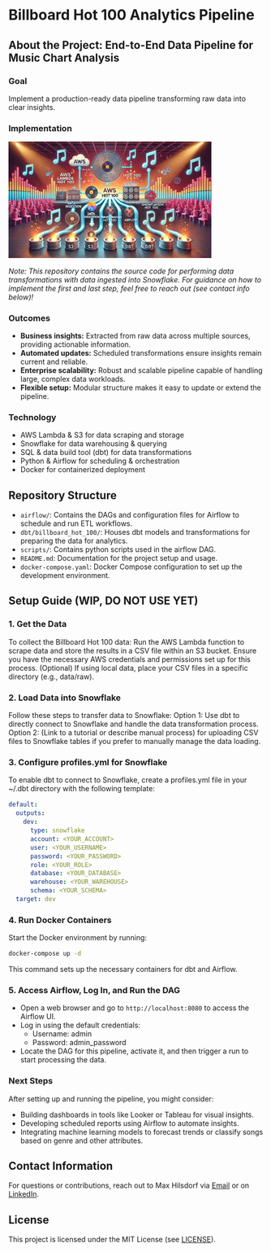# Billboard Hot 100 Analytics Pipeline

## About the Project: End-to-End Data Pipeline for Music Chart Analysis 
### Goal
Implement a production-ready data pipeline transforming raw data into clear insights.
### Implementation
<img src="resources/pipeline_placeholder.webp" alt="PLACEHOLDER: Billboard Hot 100 Data Pipeline" width="400">

*Note: This repository contains the source code for performing data transformations with data ingested into Snowflake. For guidance on how to implement the first and last step, feel free to reach out (see contact info below)!*

### Outcomes
* **Business insights:** Extracted from raw data across multiple sources, providing actionable information.
* **Automated updates:** Scheduled transformations ensure insights remain current and reliable.
* **Enterprise scalability:** Robust and scalable pipeline capable of handling large, complex data workloads.
* **Flexible setup:** Modular structure makes it easy to update or extend the pipeline.

### Technology
* AWS Lambda & S3 for data scraping and storage
* Snowflake for data warehousing & querying
* SQL & data build tool (dbt) for data transformations
* Python & Airflow for scheduling & orchestration
* Docker for containerized deployment

## Repository Structure
* `airflow/`: Contains the DAGs and configuration files for Airflow to schedule and run ETL workflows.
* `dbt/billboard_hot_100/`: Houses dbt models and transformations for preparing the data for analytics.
* `scripts/`: Contains python scripts used in the airflow DAG.
* `README.md`: Documentation for the project setup and usage.
* `docker-compose.yaml`: Docker Compose configuration to set up the development environment.

## Setup Guide (WIP, DO NOT USE YET)
### 1. Get the Data
To collect the Billboard Hot 100 data:
Run the AWS Lambda function to scrape data and store the results in a CSV file within an S3 bucket.
Ensure you have the necessary AWS credentials and permissions set up for this process.
(Optional) If using local data, place your CSV files in a specific directory (e.g., data/raw).
### 2. Load Data into Snowflake
Follow these steps to transfer data to Snowflake:
Option 1: Use dbt to directly connect to Snowflake and handle the data transformation process.
Option 2: (Link to a tutorial or describe manual process) for uploading CSV files to Snowflake tables if you prefer to manually manage the data loading.
### 3. Configure profiles.yml for Snowflake
To enable dbt to connect to Snowflake, create a profiles.yml file in your ~/.dbt directory with the following template:
```yaml
default:
  outputs:
    dev:
      type: snowflake
      account: <YOUR_ACCOUNT>
      user: <YOUR_USERNAME>
      password: <YOUR_PASSWORD>
      role: <YOUR_ROLE>
      database: <YOUR_DATABASE>
      warehouse: <YOUR_WAREHOUSE>
      schema: <YOUR_SCHEMA>
  target: dev
```
### 4. Run Docker Containers
Start the Docker environment by running:

```bash
docker-compose up -d
```
This command sets up the necessary containers for dbt and Airflow.

### 5. Access Airflow, Log In, and Run the DAG
* Open a web browser and go to `http://localhost:8080` to access the Airflow UI.
* Log in using the default credentials:
    * Username: admin
    * Password: admin_password
* Locate the DAG for this pipeline, activate it, and then trigger a run to start processing the data.

### Next Steps
After setting up and running the pipeline, you might consider:
* Building dashboards in tools like Looker or Tableau for visual insights.
* Developing scheduled reports using Airflow to automate insights.
* Integrating machine learning models to forecast trends or classify songs based on genre and other attributes.

## Contact Information
For questions or contributions, reach out to Max Hilsdorf via [Email](mailto:m.hilsdorf1@gmail.com) or on [LinkedIn](https://www.linkedin.com/in/max-hilsdorf/).

## License
This project is licensed under the MIT License (see [LICENSE](LICENSE)).